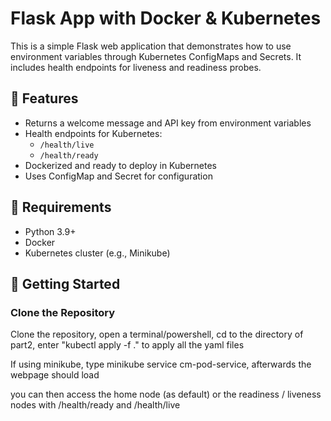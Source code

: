 # Flask App with Docker & Kubernetes

This is a simple Flask web application that demonstrates how to use environment variables through Kubernetes ConfigMaps and Secrets. It includes health endpoints for liveness and readiness probes.

## 🧰 Features

- Returns a welcome message and API key from environment variables
- Health endpoints for Kubernetes:
  - `/health/live`
  - `/health/ready`
- Dockerized and ready to deploy in Kubernetes
- Uses ConfigMap and Secret for configuration

## 🐍 Requirements

- Python 3.9+
- Docker
- Kubernetes cluster (e.g., Minikube)

## 🚀 Getting Started

### Clone the Repository
Clone the repository, open a terminal/powershell, cd to the directory of part2, enter "kubectl apply -f ." to apply all the yaml files

If using minikube, type minikube service cm-pod-service, afterwards the webpage should load

you can then access the home node (as default) or the readiness / liveness nodes with /health/ready and /health/live
